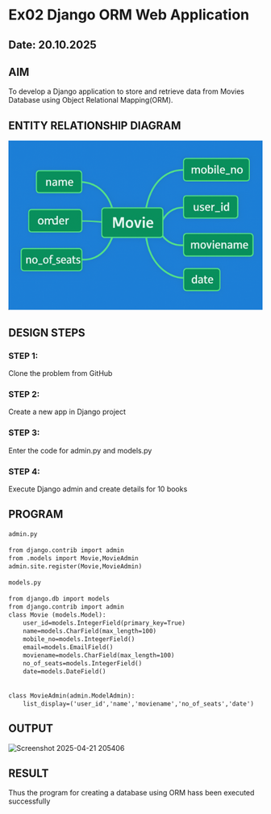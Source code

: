 # Ex02 Django ORM Web Application
## Date: 20.10.2025

## AIM
To develop a Django application to store and retrieve data from Movies Database using Object Relational Mapping(ORM).

## ENTITY RELATIONSHIP DIAGRAM

![alt text](image.png)

## DESIGN STEPS

### STEP 1:
Clone the problem from GitHub

### STEP 2:
Create a new app in Django project

### STEP 3:
Enter the code for admin.py and models.py

### STEP 4:
Execute Django admin and create details for 10 books

## PROGRAM
```
admin.py

from django.contrib import admin
from .models import Movie,MovieAdmin
admin.site.register(Movie,MovieAdmin)

models.py

from django.db import models
from django.contrib import admin
class Movie (models.Model):
    user_id=models.IntegerField(primary_key=True)
    name=models.CharField(max_length=100)
    mobile_no=models.IntegerField()
    email=models.EmailField()
    moviename=models.CharField(max_length=100)
    no_of_seats=models.IntegerField()
    date=models.DateField()
    
 
class MovieAdmin(admin.ModelAdmin):
    list_display=('user_id','name','moviename','no_of_seats','date')
```

## OUTPUT
![Screenshot 2025-04-21 205406](https://github.com/user-attachments/assets/ba27a229-7f18-4ce4-8bd6-dcb507c61391)



## RESULT
Thus the program for creating a database using ORM hass been executed successfully
